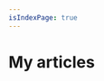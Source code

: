 ```yaml
---
isIndexPage: true
---
```


# My articles

<!-- markdownlint-disable -->
<blog-index startPath="/dev-tips/" />
